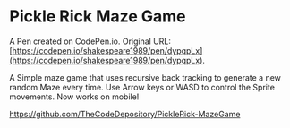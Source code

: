 # Pickle Rick Maze Game

A Pen created on CodePen.io. Original URL: [https://codepen.io/shakespeare1989/pen/dypqpLx](https://codepen.io/shakespeare1989/pen/dypqpLx).

A Simple maze game that uses recursive back tracking to generate a new random Maze every time. 
Use Arrow keys or WASD to control the Sprite movements.
Now works on mobile!

https://github.com/TheCodeDepository/PickleRick-MazeGame
